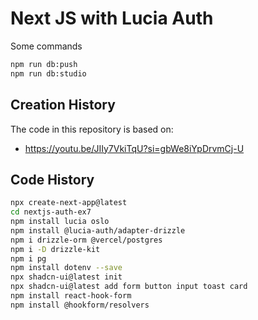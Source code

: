 # Next JS with Lucia Auth

Some commands

```bash
npm run db:push
npm run db:studio
```

## Creation History

The code in this repository is based on:

- https://youtu.be/JIIy7VkiTqU?si=gbWe8iYpDrvmCj-U

## Code History

```bash
npx create-next-app@latest
cd nextjs-auth-ex7
npm install lucia oslo
npm install @lucia-auth/adapter-drizzle
npm i drizzle-orm @vercel/postgres
npm i -D drizzle-kit
npm i pg
npm install dotenv --save
npx shadcn-ui@latest init
npx shadcn-ui@latest add form button input toast card
npm install react-hook-form
npm install @hookform/resolvers
```
